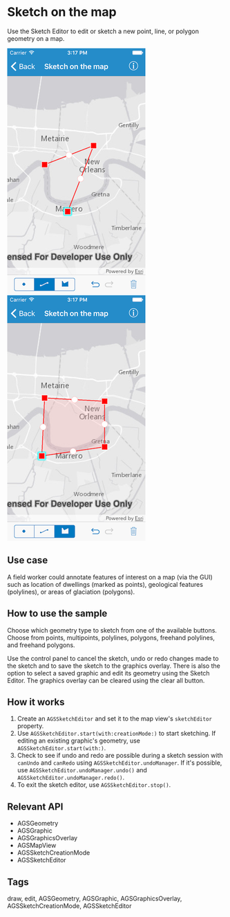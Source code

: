 # Sketch on the map

Use the Sketch Editor to edit or sketch a new point, line, or polygon geometry on a map.

![Image of sketch on map 1](sketch-on-map-1.png)
![Image of sketch on map 2](sketch-on-map-2.png)

## Use case

A field worker could annotate features of interest on a map (via the GUI) such as location of dwellings (marked as points), geological features (polylines), or areas of glaciation (polygons).

## How to use the sample

Choose which geometry type to sketch from one of the available buttons. Choose from points, multipoints, polylines, polygons, freehand polylines, and freehand polygons.

Use the control panel to cancel the sketch, undo or redo changes made to the sketch and to save the sketch to the graphics overlay. There is also the option to select a saved graphic and edit its geometry using the Sketch Editor. The graphics overlay can be cleared using the clear all button.

## How it works

1. Create an `AGSSketchEditor` and set it to the map view's `sketchEditor` property.
2. Use `AGSSketchEditor.start(with:creationMode:)` to start sketching. If editing an existing graphic's geometry, use `AGSSketchEditor.start(with:)`.
3. Check to see if undo and redo are possible during a sketch session with `canUndo` and `canRedo` using `AGSSketchEditor.undoManager`. If it's possible, use `AGSSketchEditor.undoManager.undo()` and `AGSSketchEditor.undoManager.redo()`.
4. To exit the sketch editor, use `AGSSketchEditor.stop()`.

## Relevant API

* AGSGeometry
* AGSGraphic
* AGSGraphicsOverlay
* AGSMapView
* AGSSketchCreationMode
* AGSSketchEditor

## Tags

draw, edit, AGSGeometry, AGSGraphic, AGSGraphicsOverlay, AGSSketchCreationMode, AGSSketchEditor
